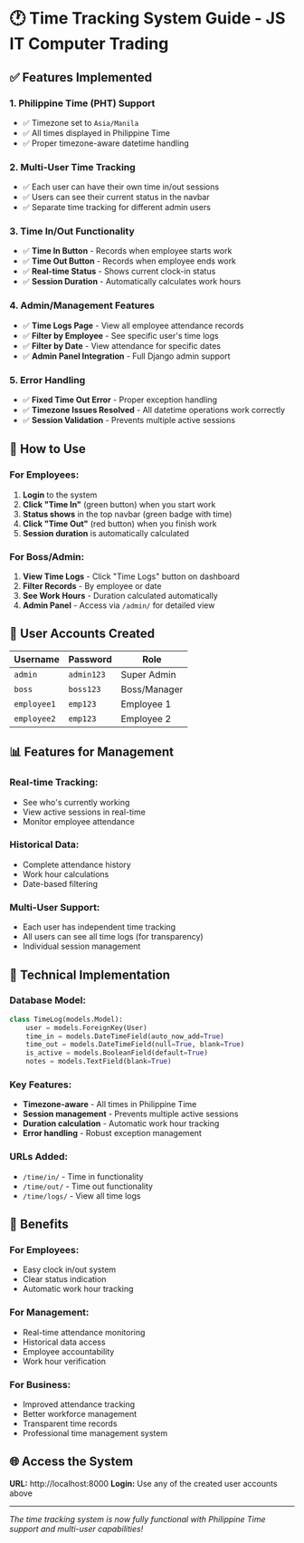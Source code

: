 # 🕐 Time Tracking System Guide - JS IT Computer Trading

## ✅ **Features Implemented**

### **1. Philippine Time (PHT) Support**
- ✅ Timezone set to `Asia/Manila`
- ✅ All times displayed in Philippine Time
- ✅ Proper timezone-aware datetime handling

### **2. Multi-User Time Tracking**
- ✅ Each user can have their own time in/out sessions
- ✅ Users can see their current status in the navbar
- ✅ Separate time tracking for different admin users

### **3. Time In/Out Functionality**
- ✅ **Time In Button** - Records when employee starts work
- ✅ **Time Out Button** - Records when employee ends work
- ✅ **Real-time Status** - Shows current clock-in status
- ✅ **Session Duration** - Automatically calculates work hours

### **4. Admin/Management Features**
- ✅ **Time Logs Page** - View all employee attendance records
- ✅ **Filter by Employee** - See specific user's time logs
- ✅ **Filter by Date** - View attendance for specific dates
- ✅ **Admin Panel Integration** - Full Django admin support

### **5. Error Handling**
- ✅ **Fixed Time Out Error** - Proper exception handling
- ✅ **Timezone Issues Resolved** - All datetime operations work correctly
- ✅ **Session Validation** - Prevents multiple active sessions

## 🚀 **How to Use**

### **For Employees:**
1. **Login** to the system
2. **Click "Time In"** (green button) when you start work
3. **Status shows** in the top navbar (green badge with time)
4. **Click "Time Out"** (red button) when you finish work
5. **Session duration** is automatically calculated

### **For Boss/Admin:**
1. **View Time Logs** - Click "Time Logs" button on dashboard
2. **Filter Records** - By employee or date
3. **See Work Hours** - Duration calculated automatically
4. **Admin Panel** - Access via `/admin/` for detailed view

## 👥 **User Accounts Created**

| Username | Password | Role |
|----------|----------|------|
| `admin` | `admin123` | Super Admin |
| `boss` | `boss123` | Boss/Manager |
| `employee1` | `emp123` | Employee 1 |
| `employee2` | `emp123` | Employee 2 |

## 📊 **Features for Management**

### **Real-time Tracking:**
- See who's currently working
- View active sessions in real-time
- Monitor employee attendance

### **Historical Data:**
- Complete attendance history
- Work hour calculations
- Date-based filtering

### **Multi-User Support:**
- Each user has independent time tracking
- All users can see all time logs (for transparency)
- Individual session management

## 🔧 **Technical Implementation**

### **Database Model:**
```python
class TimeLog(models.Model):
    user = models.ForeignKey(User)
    time_in = models.DateTimeField(auto_now_add=True)
    time_out = models.DateTimeField(null=True, blank=True)
    is_active = models.BooleanField(default=True)
    notes = models.TextField(blank=True)
```

### **Key Features:**
- **Timezone-aware** - All times in Philippine Time
- **Session management** - Prevents multiple active sessions
- **Duration calculation** - Automatic work hour tracking
- **Error handling** - Robust exception management

### **URLs Added:**
- `/time/in/` - Time in functionality
- `/time/out/` - Time out functionality  
- `/time/logs/` - View all time logs

## 🎯 **Benefits**

### **For Employees:**
- Easy clock in/out system
- Clear status indication
- Automatic work hour tracking

### **For Management:**
- Real-time attendance monitoring
- Historical data access
- Employee accountability
- Work hour verification

### **For Business:**
- Improved attendance tracking
- Better workforce management
- Transparent time records
- Professional time management system

## 🌐 **Access the System**

**URL:** http://localhost:8000
**Login:** Use any of the created user accounts above

---

*The time tracking system is now fully functional with Philippine Time support and multi-user capabilities!* 